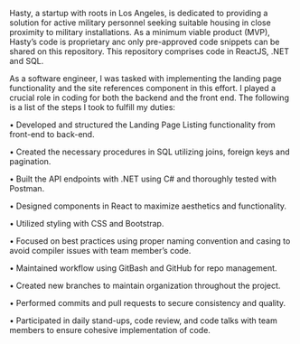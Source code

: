 Hasty, a startup with roots in Los Angeles, is dedicated to providing a solution for active military personnel seeking suitable housing in close proximity to military installations. As a minimum viable product (MVP), Hasty’s code is proprietary anc only pre-approved code snippets can be shared on this repository. This repository comprises code in ReactJS, .NET and SQL.

As a software engineer, I was tasked with implementing the landing page functionality and the site references component in this effort. I played a crucial role in coding for both the backend and the front end. The following is a list of the steps I took to fulfill my duties:

• Developed and structured the Landing Page Listing functionality from front-end to back-end.

• Created the necessary procedures in SQL utilizing joins, foreign keys and pagination.

• Built the API endpoints with .NET using C# and thoroughly tested with Postman.

• Designed components in React to maximize aesthetics and functionality.

• Utilized styling with CSS and Bootstrap.

• Focused on best practices using proper naming convention and casing to avoid compiler issues with team member’s code.

• Maintained workflow using GitBash and GitHub for repo management.

• Created new branches to maintain organization throughout the project.

• Performed commits and pull requests to secure consistency and quality.

• Participated in daily stand-ups, code review, and code talks with team members to ensure cohesive implementation of code.


